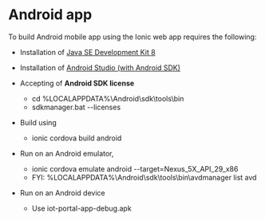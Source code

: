 # Android app

To build Android mobile app using the Ionic web app requires the following:

- Installation of [Java SE Development Kit 8](https://www.oracle.com/technetwork/java/javase/downloads/jdk8-downloads-2133151.html)
- Installation of [Android Studio (with Android SDK)](https://developer.android.com/studio)
- Accepting of <b>Android SDK license</b>

  - cd %LOCALAPPDATA%\Android\sdk\tools\bin
  - sdkmanager.bat --licenses
  
- Build using 

  - ionic cordova build android
  
- Run on an Android emulator, 

  - ionic cordova emulate android --target=Nexus_5X_API_29_x86
  - FYI: %LOCALAPPDATA%\Android\sdk\tools\bin\avdmanager list avd
  
- Run on an Android device

  - Use iot-portal-app-debug.apk
